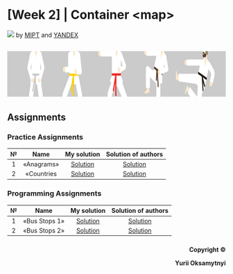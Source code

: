 # [Week 2] | Container &lt;map&gt;
<img src="https://info.nyif.com/wp-content/uploads/2019/05/coursera_logo.jpg" height="15" /> by [MIPT](https://www.mipt.ru) and [YANDEX](https://www.yandex.ru) 
## <img src="https://github.com/allwak/coursera-modern-cpp-course1-white-belt-byOks/blob/master/Pic/16-Yandex-291-1500_430-1500_430.jpg" height="105" />

## Assignments
### Practice Assignments
№     | Name          | My solution   | Solution of authors
:-----------: | :------------------------------------: | :---------------------------------------------------: | :-----------: 
1 |«Anagrams» | [Solution](https://github.com/allwak/coursera-modern-cpp-course1-white-belt-byOks/blob/master/Week%20-%202/%5BPart%203%5D%20Container%20map/Practice%20Assignments/Practice_Programming%20Assignment%201%20Anagrams.cpp) | [Solution](https://github.com/allwak/coursera-modern-cpp-course1-white-belt-byOks/blob/master/Week%20-%202/%5BPart%203%5D%20Container%20map/Practice%20Assignments/%5BOff%20Solution%5D%20Practice_Programming%20Assignment%201%20Anagrams.cpp)
2 |«Countries | [Solution](https://github.com/allwak/coursera-modern-cpp-course1-white-belt-byOks/blob/master/Week%20-%202/%5BPart%203%5D%20Container%20map/Practice%20Assignments/Practice_Programming%20Assignment%202%20Countries.cpp) | [Solution](https://github.com/allwak/coursera-modern-cpp-course1-white-belt-byOks/blob/master/Week%20-%202/%5BPart%203%5D%20Container%20map/Practice%20Assignments/%5BOff%20Solution%5D%20Practice_Programming%20Assignment%202%20Countries.cpp)


### Programming Assignments
№     | Name          | My solution   | Solution of authors
:-----------: | :------------------------------------: | :---------------------------------------------------: | :-----------: 
1 |«Bus Stops 1» | [Solution](https://github.com/allwak/coursera-modern-cpp-course1-white-belt-byOks/blob/master/Week%20-%202/%5BPart%203%5D%20Container%20map/Assignments/Programming%20Assignment%201%20Bus%20Stops%201.cpp) | [Solution](https://github.com/allwak/coursera-modern-cpp-course1-white-belt-byOks/blob/master/Week%20-%202/%5BPart%203%5D%20Container%20map/Assignments/%5BOff%20Solution%5D%20Programming%20Assignment%201%20Bus%20Stops%201.cpp)
2 |«Bus Stops 2» | [Solution](https://github.com/allwak/coursera-modern-cpp-course1-white-belt-byOks/blob/master/Week%20-%202/%5BPart%203%5D%20Container%20map/Assignments/Programming%20Assignment%201%20Bus%20Stops%202.cpp) | [Solution](https://github.com/allwak/coursera-modern-cpp-course1-white-belt-byOks/blob/master/Week%20-%202/%5BPart%203%5D%20Container%20map/Assignments/%5BOff%20Solution%5D%20Programming%20Assignment%201%20Bus%20Stops%202.cpp)




###
<p align="right"><b>Copyright ©️</b></p>
<p align="right"><b>Yurii Oksamytnyi</b></p>

